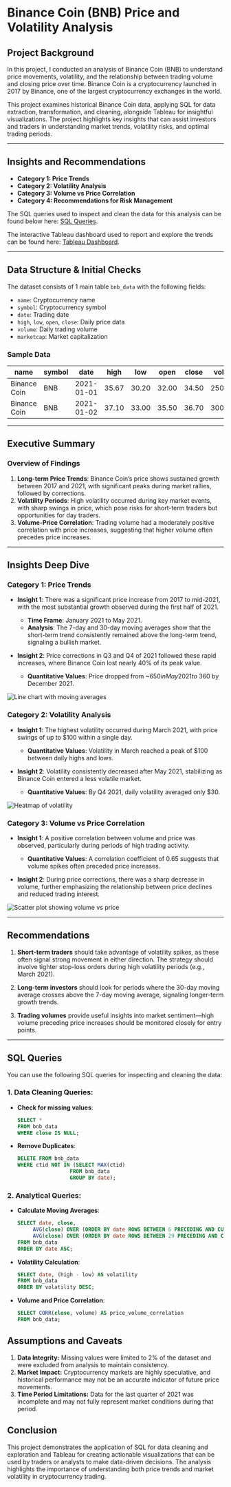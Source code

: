 # Binance Coin (BNB) Price and Volatility Analysis

## Project Background

In this project, I conducted an analysis of Binance Coin (BNB) to understand price movements, volatility, and the relationship between trading volume and closing price over time. Binance Coin is a cryptocurrency launched in 2017 by Binance, one of the largest cryptocurrency exchanges in the world.

This project examines historical Binance Coin data, applying SQL for data extraction, transformation, and cleaning, alongside Tableau for insightful visualizations. The project highlights key insights that can assist investors and traders in understanding market trends, volatility risks, and optimal trading periods.

---

## Insights and Recommendations

- **Category 1: Price Trends**
- **Category 2: Volatility Analysis**
- **Category 3: Volume vs Price Correlation**
- **Category 4: Recommendations for Risk Management**

The SQL queries used to inspect and clean the data for this analysis can be found below here: [SQL Queries](https://github.com/calebchiajg/Binance-Coin-BNB-Price-and-Volatility-Analysis?tab=readme-ov-file#sql-queries).

The interactive Tableau dashboard used to report and explore the trends can be found here: [Tableau Dashboard](https://public.tableau.com/app/profile/jin.guo.chia/viz/BNBProject/Dashboard1).

---

## Data Structure & Initial Checks

The dataset consists of 1 main table `bnb_data` with the following fields:
- `name`: Cryptocurrency name
- `symbol`: Cryptocurrency symbol
- `date`: Trading date
- `high`, `low`, `open`, `close`: Daily price data
- `volume`: Daily trading volume
- `marketcap`: Market capitalization

### Sample Data

| name           | symbol | date       | high  | low   | open  | close | volume    | marketcap     |
|----------------|--------|------------|-------|-------|-------|-------|-----------|---------------|
| Binance Coin   | BNB    | 2021-01-01 | 35.67 | 30.20 | 32.00 | 34.50 | 2500000   | 6,000,000,000 |
| Binance Coin   | BNB    | 2021-01-02 | 37.10 | 33.00 | 35.50 | 36.70 | 3000000   | 6,500,000,000 |

---

## Executive Summary

### Overview of Findings
1. **Long-term Price Trends**: Binance Coin’s price shows sustained growth between 2017 and 2021, with significant peaks during market rallies, followed by corrections.
2. **Volatility Periods**: High volatility occurred during key market events, with sharp swings in price, which pose risks for short-term traders but opportunities for day traders.
3. **Volume-Price Correlation**: Trading volume had a moderately positive correlation with price increases, suggesting that higher volume often precedes price increases.

---

## Insights Deep Dive

### Category 1: Price Trends
- **Insight 1**: There was a significant price increase from 2017 to mid-2021, with the most substantial growth observed during the first half of 2021.
  - **Time Frame**: January 2021 to May 2021.
  - **Analysis**: The 7-day and 30-day moving averages show that the short-term trend consistently remained above the long-term trend, signaling a bullish market.

- **Insight 2**: Price corrections in Q3 and Q4 of 2021 followed these rapid increases, where Binance Coin lost nearly 40% of its peak value.
  - **Quantitative Values**: Price dropped from ~$650 in May 2021 to ~$360 by December 2021.

![Line chart with moving averages](Price_with_MA.png)

### Category 2: Volatility Analysis
- **Insight 1**: The highest volatility occurred during March 2021, with price swings of up to $100 within a single day.
  - **Quantitative Values**: Volatility in March reached a peak of $100 between daily highs and lows.
  
- **Insight 2**: Volatility consistently decreased after May 2021, stabilizing as Binance Coin entered a less volatile market.
  - **Quantitative Values**: By Q4 2021, daily volatility averaged only $30.

![Heatmap of volatility](Heatmap.png)

### Category 3: Volume vs Price Correlation
- **Insight 1**: A positive correlation between volume and price was observed, particularly during periods of high trading activity.
  - **Quantitative Values**: A correlation coefficient of 0.65 suggests that volume spikes often preceded price increases.
  
- **Insight 2**: During price corrections, there was a sharp decrease in volume, further emphasizing the relationship between price declines and reduced trading interest.

![Scatter plot showing volume vs price](Volume_VS_Closing.png)

---

## Recommendations

1. **Short-term traders** should take advantage of volatility spikes, as these often signal strong movement in either direction. The strategy should involve tighter stop-loss orders during high volatility periods (e.g., March 2021).
  
2. **Long-term investors** should look for periods where the 30-day moving average crosses above the 7-day moving average, signaling longer-term growth trends.
  
3. **Trading volumes** provide useful insights into market sentiment—high volume preceding price increases should be monitored closely for entry points.

---

## SQL Queries

You can use the following SQL queries for inspecting and cleaning the data:

### 1. Data Cleaning Queries:
- **Check for missing values**:
  ```sql
  SELECT *
  FROM bnb_data
  WHERE close IS NULL;

- **Remove Duplicates**:
  ```sql
  DELETE FROM bnb_data
  WHERE ctid NOT IN (SELECT MAX(ctid)
                   FROM bnb_data
                   GROUP BY date);

### 2. Analytical Queries:
- **Calculate Moving Averages**:
  ```sql
  SELECT date, close,
       AVG(close) OVER (ORDER BY date ROWS BETWEEN 6 PRECEDING AND CURRENT ROW) AS ma_7,
       AVG(close) OVER (ORDER BY date ROWS BETWEEN 29 PRECEDING AND CURRENT ROW) AS ma_30
  FROM bnb_data
  ORDER BY date ASC;

- **Volatility Calculation**:
  ```sql
  SELECT date, (high - low) AS volatility
  FROM bnb_data
  ORDER BY volatility DESC;

- **Volume and Price Correlation**:
  ```sql
  SELECT CORR(close, volume) AS price_volume_correlation
  FROM bnb_data;

## Assumptions and Caveats
1. **Data Integrity:** Missing values were limited to 2% of the dataset and were excluded from analysis to maintain consistency.
2. **Market Impact:** Cryptocurrency markets are highly speculative, and historical performance may not be an accurate indicator of future price movements.
3. **Time Period Limitations:** Data for the last quarter of 2021 was incomplete and may not fully represent market conditions during that period.

## Conclusion
This project demonstrates the application of SQL for data cleaning and exploration and Tableau for creating actionable visualizations that can be used by traders or analysts to make data-driven decisions. 
The analysis highlights the importance of understanding both price trends and market volatility in cryptocurrency trading.
